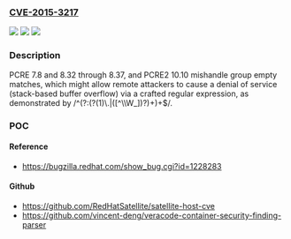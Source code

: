 ### [CVE-2015-3217](https://cve.mitre.org/cgi-bin/cvename.cgi?name=CVE-2015-3217)
![](https://img.shields.io/static/v1?label=Product&message=n%2Fa&color=blue)
![](https://img.shields.io/static/v1?label=Version&message=n%2Fa&color=blue)
![](https://img.shields.io/static/v1?label=Vulnerability&message=n%2Fa&color=brighgreen)

### Description

PCRE 7.8 and 8.32 through 8.37, and PCRE2 10.10 mishandle group empty matches, which might allow remote attackers to cause a denial of service (stack-based buffer overflow) via a crafted regular expression, as demonstrated by /^(?:(?(1)\\.|([^\\\\W_])?)+)+$/.

### POC

#### Reference
- https://bugzilla.redhat.com/show_bug.cgi?id=1228283

#### Github
- https://github.com/RedHatSatellite/satellite-host-cve
- https://github.com/vincent-deng/veracode-container-security-finding-parser

